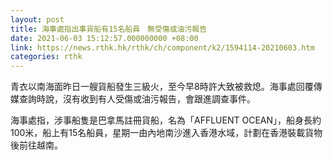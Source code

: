 ```yaml
---
layout: post
title: 海事處指出事貨船有15名船員　無受傷或油污報告
date: 2021-06-03 15:12:57.000000000 +08:00
link: https://news.rthk.hk/rthk/ch/component/k2/1594114-20210603.htm
categories: rthk
---
```


青衣以南海面昨日一艘貨船發生三級火，至今早8時許大致被救熄。海事處回覆傳媒查詢時說，沒有收到有人受傷或油污報告，會跟進調查事件。

海事處指，涉事船隻是巴拿馬註冊貨船，名為「AFFLUENT OCEAN」，船身長約100米，船上有15名船員，星期一由內地南沙進入香港水域，計劃在香港裝載貨物後前往越南。
